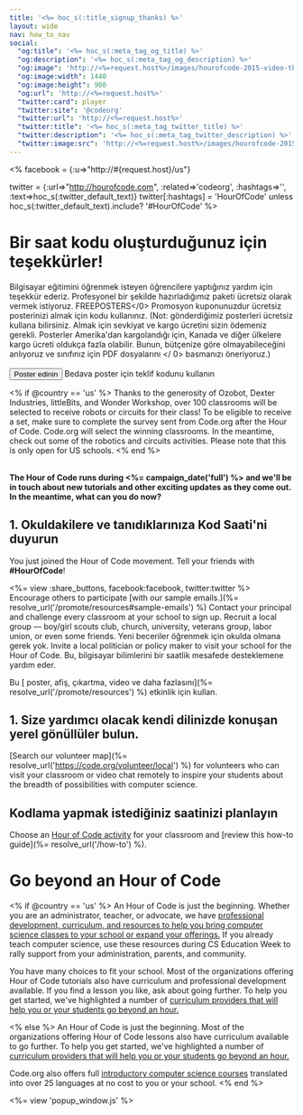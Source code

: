 ```yaml
---
title: '<%= hoc_s(:title_signup_thanks) %>'
layout: wide
nav: how_to_nav
social:
  "og:title": '<%= hoc_s(:meta_tag_og_title) %>'
  "og:description": '<%= hoc_s(:meta_tag_og_description) %>'
  "og:image": 'http://<%=request.host%>/images/hourofcode-2015-video-thumbnail.png'
  "og:image:width": 1440
  "og:image:height": 900
  "og:url": 'http://<%=request.host%>'
  "twitter:card": player
  "twitter:site": '@codeorg'
  "twitter:url": 'http://<%=request.host%>'
  "twitter:title": '<%= hoc_s(:meta_tag_twitter_title) %>'
  "twitter:description": '<%= hoc_s(:meta_tag_twitter_description) %>'
  "twitter:image:src": 'http://<%=request.host%>/images/hourofcode-2015-video-thumbnail.png'
---
```

<% facebook = {:u=>"http://#{request.host}/us"}

twitter = {:url=>"http://hourofcode.com", :related=>'codeorg', :hashtags=>'', :text=>hoc_s(:twitter_default_text)} twitter[:hashtags] = 'HourOfCode' unless hoc_s(:twitter_default_text).include? '#HourOfCode' %>

# Bir saat kodu oluşturduğunuz için teşekkürler!

Bilgisayar eğitimini öğrenmek isteyen öğrencilere yaptığınız yardım için teşekkür ederiz. Profesyonel bir şekilde hazırladığımız paketi ücretsiz olarak vermek istiyoruz. </strong>FREEPOSTERS</0> Promosyon kuponunuzdur ücretsiz posterinizi almak için kodu kullanınız. (Not: gönderdiğimiz posterleri ücretsiz kullana bilirsiniz. Almak için sevkiyat ve kargo ücretini sizin ödemeniz gerekli. Posterler Amerika'dan kargolandığı için, Kanada ve diğer ülkelere kargo ücreti oldukça fazla olabilir. Bunun, bütçenize göre olmayabileceğini anlıyoruz ve sınıfınız için  PDF dosyalarını </ 0> basmanızı öneriyoruz.)   
<br /> [<button>Poster edinin</button>](https://store.code.org/products/code-org-posters-set-of-12) Bedava poster için teklif kodunu kullanın</p> 

<% if @country == 'us' %> Thanks to the generosity of Ozobot, Dexter Industries, littleBits, and Wonder Workshop, over 100 classrooms will be selected to receive robots or circuits for their class! To be eligible to receive a set, make sure to complete the survey sent from Code.org after the Hour of Code. Code.org will select the winning classrooms. In the meantime, check out some of the robotics and circuits activities. Please note that this is only open for US schools. <% end %>

<br /> **The Hour of Code runs during <%= campaign_date('full') %> and we'll be in touch about new tutorials and other exciting updates as they come out. In the meantime, what can you do now?**

## 1. Okuldakilere ve tanıdıklarınıza Kod Saati'ni duyurun

You just joined the Hour of Code movement. Tell your friends with **#HourOfCode**!

<%= view :share_buttons, facebook:facebook, twitter:twitter %> <br /> Encourage others to participate [with our sample emails.](%= resolve_url('/promote/resources#sample-emails') %) Contact your principal and challenge every classroom at your school to sign up. Recruit a local group — boy/girl scouts club, church, university, veterans group, labor union, or even some friends. Yeni beceriler öğrenmek için okulda olmana gerek yok. Invite a local politician or policy maker to visit your school for the Hour of Code. Bu, bilgisayar bilimlerini bir saatlik mesafede desteklemene yardım eder.

Bu [ poster, afiş, çıkartma, video ve daha fazlasını](%= resolve_url('/promote/resources') %) etkinlik için kullan.

## 1. Size yardımcı olacak kendi dilinizde konuşan yerel gönüllüler bulun.

[Search our volunteer map](%= resolve_url('https://code.org/volunteer/local') %) for volunteers who can visit your classroom or video chat remotely to inspire your students about the breadth of possibilities with computer science.

## Kodlama yapmak istediğiniz saatinizi planlayın

Choose an [Hour of Code activity](https://hourofcode.com/learn) for your classroom and [review this how-to guide](%= resolve_url('/how-to') %).

# Go beyond an Hour of Code

<% if @country == 'us' %> An Hour of Code is just the beginning. Whether you are an administrator, teacher, or advocate, we have [professional development, curriculum, and resources to help you bring computer science classes to your school or expand your offerings.](https://code.org/yourschool) If you already teach computer science, use these resources during CS Education Week to rally support from your administration, parents, and community.

You have many choices to fit your school. Most of the organizations offering Hour of Code tutorials also have curriculum and professional development available. If you find a lesson you like, ask about going further. To help you get started, we've highlighted a number of [curriculum providers that will help you or your students go beyond an hour.](https://hourofcode.com/beyond)

<% else %> An Hour of Code is just the beginning. Most of the organizations offering Hour of Code lessons also have curriculum available to go further. To help you get started, we've highlighted a number of [curriculum providers that will help you or your students go beyond an hour.](https://hourofcode.com/beyond)

Code.org also offers full [introductory computer science courses](https://code.org/educate/curriculum/cs-fundamentals-international) translated into over 25 languages at no cost to you or your school. <% end %>

<%= view 'popup_window.js' %>